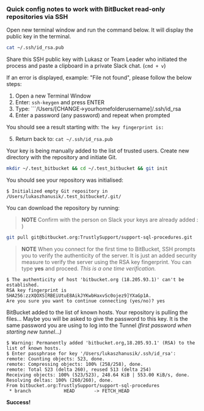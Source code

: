 ### Quick config notes to work with BitBucket read-only repositories via SSH

Open new terminal window and run the command below.
It will display the public key in the terminal.

```bash
cat ~/.ssh/id_rsa.pub
```

Share this SSH public key with Lukasz or Team Leader who initiated the process and paste a clipboard in a private Slack chat. (`cmd + v`)

If an error is displayed, example: "File not found", please follow the below steps: 
1. Open a new Terminal Window
2. Enter: ```ssh-keygen``` and press ENTER
3. Type: ```/Users/[CHANGE->yourhomefolderusername]/.ssh/id_rsa
4. Enter a password (any password) and repeat when prompted

You should see a result starting with: `The key fingerprint is:`

5. Return back to: ```cat ~/.ssh/id_rsa.pub```


Your key is being manually added to the list of trusted users.
Create new directory with the repository and initiate Git.

```bash
mkdir ~/.test_bitbucket && cd ~/.test_bitbucket && git init
```

You should see your repository was initialised:
```
$ Initialized empty Git repository in /Users/lukaszhanusik/.test_bitbucket/.git/
```

You can download the repository by running:
> **NOTE** Confirm with the person on Slack your keys are already added : )

```bash
git pull git@bitbucket.org:TrustlySupport/support-sql-procedures.git
```

> **NOTE** When you connect for the first time to BitBucket, SSH prompts you to verify the authenticity of the server. It is just an added security measure to verify the server using the RSA key fingerprint. You can type **yes** and proceed. _This is a one time verification._
```
$ The authenticity of host 'bitbucket.org (18.205.93.1)' can't be established.
RSA key fingerprint is SHA256:zzXQOXS[RBEiUtuE8AikJYKwbHaxvSc0ojez9]YXaGp1A.
Are you sure you want to continue connecting (yes/no)? yes
```

BitBucket added to the list of known hosts.
Your repository is pulling the files...
Maybe you will be asked to give the password to this key. It is the same password you are using to log into the Tunnel _(first password when starting new tunnel...)_

```
$ Warning: Permanently added 'bitbucket.org,18.205.93.1' (RSA) to the list of known hosts.
$ Enter passphrase for key '/Users/lukaszhanusik/.ssh/id_rsa':
remote: Counting objects: 523, done.
remote: Compressing objects: 100% (258/258), done.
remote: Total 523 (delta 260), reused 513 (delta 254)
Receiving objects: 100% (523/523), 248.64 KiB | 553.00 KiB/s, done.
Resolving deltas: 100% (260/260), done.
From bitbucket.org:TrustlySupport/support-sql-procedures
 * branch            HEAD       -> FETCH_HEAD
 ```

**Success!**
